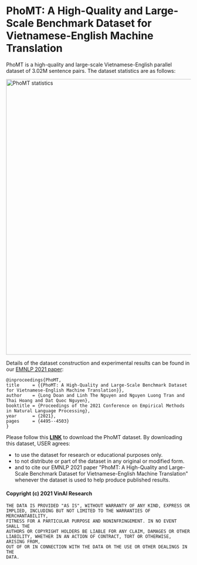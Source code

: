 # PhoMT: A High-Quality and Large-Scale Benchmark Dataset for Vietnamese-English Machine Translation


PhoMT is a high-quality and large-scale Vietnamese-English parallel dataset of 3.02M sentence pairs. The dataset statistics are as follows:

<img width="750" alt="PhoMT statistics" src="https://user-images.githubusercontent.com/2412555/139051008-43966c7c-5ebc-4906-b656-7ac36ade1c52.png">

Details of the dataset construction and experimental results can be found in our [EMNLP 2021 paper](https://aclanthology.org/2021.emnlp-main.369/):

	@inproceedings{PhoMT,
    title     = {{PhoMT: A High-Quality and Large-Scale Benchmark Dataset for Vietnamese-English Machine Translation}},
    author    = {Long Doan and Linh The Nguyen and Nguyen Luong Tran and Thai Hoang and Dat Quoc Nguyen},
    booktitle = {Proceedings of the 2021 Conference on Empirical Methods in Natural Language Processing},
    year      = {2021},
    pages     = {4495--4503}
    }
    
Please follow this [**LINK**](https://forms.gle/4gvffdhc65rBZkJn9) to download the PhoMT dataset. By downloading this dataset, USER agrees:
-   to use the dataset for research or educational purposes only.
-   to not distribute or part of the dataset in any original or modified form.
-   and to cite our EMNLP 2021 paper "PhoMT: A High-Quality and Large-Scale Benchmark Dataset for Vietnamese-English Machine Translation" whenever the dataset is used to help produce published results.

#### Copyright (c) 2021 VinAI Research

	THE DATA IS PROVIDED "AS IS", WITHOUT WARRANTY OF ANY KIND, EXPRESS OR
	IMPLIED, INCLUDING BUT NOT LIMITED TO THE WARRANTIES OF MERCHANTABILITY,
	FITNESS FOR A PARTICULAR PURPOSE AND NONINFRINGEMENT. IN NO EVENT SHALL THE
	AUTHORS OR COPYRIGHT HOLDERS BE LIABLE FOR ANY CLAIM, DAMAGES OR OTHER
	LIABILITY, WHETHER IN AN ACTION OF CONTRACT, TORT OR OTHERWISE, ARISING FROM,
	OUT OF OR IN CONNECTION WITH THE DATA OR THE USE OR OTHER DEALINGS IN THE
	DATA.

